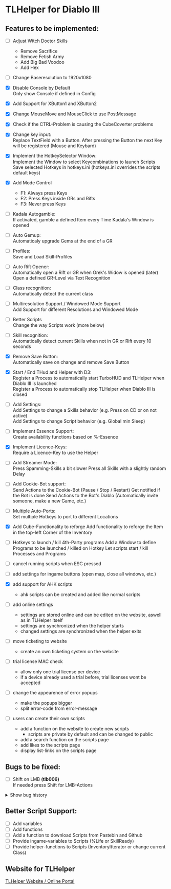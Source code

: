 # TLHelper for Diablo III

## Features to be implemented:

- [ ] Adjust Witch Doctor Skills

  - Remove Sacrifice
  - Remove Fetish Army
  - Add Big Bad Voodoo
  - Add Hex

- [ ] Change Baseresolution to 1920x1080

- [x] Disable Console by Default  
       Only show Console if defined in Config

- [x] Add Support for XButton1 and XButton2

- [x] Change MouseMove and MouseClick to use PostMessage

- [x] Check if the CTRL-Problem is causing the CubeCoverter problems

- [x] Change key input:  
       Replace TextField with a Button. After pressing the Button the next Key will be registered (Mouse and Keybard)

- [x] Implement the HotkeySelector Window:  
       Implement the Window to select Keycombinations to launch Scripts
      Save selected Hotkeys in hotkeys.ini (hotkeys.ini overrides the scripts default keys)

- [x] Add Mode Control

  - F1: Always press Keys
  - F2: Press Keys inside GRs and Rifts
  - F3: Never press Keys

- [ ] Kadala Autogamble:  
       If activated, gamble a defined Item every Time Kadala's Window is opened

- [ ] Auto Gemup:  
       Automaticaly upgrade Gems at the end of a GR

- [ ] Profiles:  
       Save and Load Skill-Profiles

- [ ] Auto Rift Opener:  
       Automatically open a Rift or GR when Orek's Widow is opened
      (later) Open a defined GR-Level via Text Recognition

- [ ] Class recognition:  
       Automatically detect the current class

- [ ] Multiresolution Support / Windowed Mode Support  
       Add Support for different Resolutions and Windowed Mode

- [ ] Better Scripts  
       Change the way Scripts work (more below)

- [ ] Skill recognition:  
       Automatically detect current Skills when not in GR or Rift every 10 seconds

- [x] Remove Save Button:  
       Automatically save on change and remove Save Button

- [x] Start / End THud and Helper with D3:  
       Register a Process to automatically start TurboHUD and TLHelper when Diablo III is launched  
       Register a Process to automatically stop TLHelper when Diablo III is closed

- [ ] Add Settings:  
       Add Settings to change a Skills behavior (e.g. Press on CD or on not active)  
       Add Settings to change Script behavior (e.g. Global min Sleep)

- [ ] Implement Essence Support:  
       Create availability functions based on %-Essence

- [x] Implement Licence-Keys:  
       Require a Licence-Key to use the Helper

- [ ] Add Streamer Mode:  
       Press Spamming-Skills a bit slower
      Press all Skills with a slightly random Delay

- [ ] Add Cookie-Bot support:  
       Send Actions to the Cookie-Bot (Pause / Stop / Restart)
      Get notified if the Bot is done
      Send Actions to the Bot's Diablo (Automatically invite someone, make a new Game, etc.)

- [ ] Multiple Auto-Ports:  
       Set multiple Hotkeys to port to different Locations

- [x] Add Cube-Functionality to reforge
      Add functionality to reforge the Item in the top-left Corner of the Inventory

- [ ] Hotkeys to launch / kill 4th-Party programs
      Add a Window to define Programs to be launched / killed on Hotkey
      Let scripts start / kill Processes and Programs
- [ ] cancel running scripts when ESC pressed

- [ ] add settings for ingame buttons (open map, close all windows, etc.)

- [x] add support for AHK scripts
  - ahk scripts can be created and added like normal scripts
- [ ] add online settings

  - settings are stored online and can be edited on the website, aswell as in TLHelper itself
  - settings are synchronized when the helper starts
  - changed settings are synchronized when the helper exits

- [ ] move ticketing to website

  - create an own ticketing system on the website

- [ ] trial license MAC check

  - allow only one trial license per device
  - if a device already used a trial before, trial licenses wont be accepted

- [ ] change the appearence of error popups

  - make the popups bigger
  - split error-code from error-message

- [ ] users can create their own scripts
  - add a function on the website to create new scripts
    - scripts are private by default and can be changed to public
  - add a search function on the scripts page
  - add likes to the scripts page
  - display list-links on the scripts page

## Bugs to be fixed:

- [ ] Shift on LMB **(tlb006)**  
       If needed press Shift for LMB-Actions

<details>
       <summary>Show bug history</summary>

- [x] Fix Auto Potion **(tlb001)** _fixed 05.03.2020_  
       Fix the way the Potion key is pressed to not interfere Shift

- [x] Macro Hotkeys **(tlb002)** _fixed 05.03.2020_  
       Make sure CTRL is released after Hotkey completed

- [x] Create config if not existing **(tlb003)** _fixed 05.03.2020_  
       If no config exists in documents/TLHelper/config.ini, create an empty one

- [x] Fix Skill-Slot 2: **(tlb004)** _fixed 05.03.2020_  
       Skill Slot 2 not working for any Reason

- [x] Fix Converter Scripts **(tlb005)** _fixed 05.03.2020_  
       Fix the 1- and 2-Slot Converting Scripts (unregister and register MouseHandles before and after the Script)

- [x] Helper not starting when no documents/tlhelper/scripts folder is present **(tlb007)** _fixed 10.06.2020_  
       On Startup: check if folder is present, if not create one

</details>

## Better Script Support:

- [ ] Add variables
- [ ] Add functions
- [ ] Add a function to download Scripts from Pastebin and Github
- [ ] Provide ingame-variables to Scripts (%Life or SkillReady)
- [ ] Provide helper-functions to Scripts (InventoryItterator or change current Class)

## Website for TLHelper

[TLHelper Website / Online Portal](https://github.com/FischerEnterprise/tlhelper-website)
